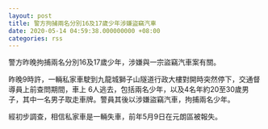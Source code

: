 ```yaml
---
layout: post
title: 警方拘捕兩名分別16及17歲少年涉嫌盜竊汽車
date: 2020-05-14 04:59:38.000000000 +08:00
categories: rss
---
```


警方昨晚拘捕兩名分別16及17歲少年，涉嫌與一宗盜竊汽車案有關。

昨晚9時許，一輛私家車駛到九龍城獅子山隧道行政大樓對開時突然停下，交通督導員上前查問期間，車上 6人逃去，包括兩名少年，以及4名年約20至30歲男子，其中一名男子取走車牌。警員其後以涉嫌盜竊汽車，拘捕兩名少年。

經初步調查，相信私家車是一輛失車，前年5月9日在元朗區被報失。
